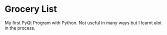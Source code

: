 # Grocery List
 My first PyQt Program with Python. Not useful in many ways but I learnt alot in the process.
